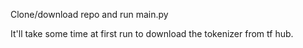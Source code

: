 Clone/download repo and run main.py

It'll take some time at first run to download the tokenizer from tf hub.
